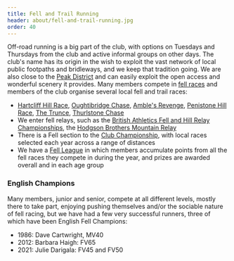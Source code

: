 ```yaml
---
title: Fell and Trail Running
header: about/fell-and-trail-running.jpg
order: 40
---
```


Off-road running is a big part of the club, with options on Tuesdays and Thursdays from the club and active informal groups on other days. The club's name has its origin in the wish to exploit the vast network of local public footpaths and bridleways, and we keep that tradition going. We are also close to the [Peak District](https://www.peakdistrict.gov.uk/home) and can easily exploit the open access and wonderful scenery it provides. Many members compete in [fell races](https://www.fellrunner.org.uk/races) and members of the club organise several local fell and trail races:

- [Hartcliff Hill Race](https://pfrac.co.uk/races/hartcliff-hill-race), [Oughtibridge Chase](https://www.oughtibridgegala.org/the-tom-holmes-gala-chase), [Amble's Revenge](https://pfrac.co.uk/races/oxspring-hunshelf-amble), [Penistone Hill Race](https://pfrac.co.uk/races/penistone-hill-race), [The Trunce](http://www.trunce.org/2022-race-dates/), [Thurlstone Chase](https://pfrac.co.uk/races/thurlstone-chase)
- We enter fell relays, such as the [British Athletics Fell and Hill Relay Championships](https://www.fellrunner.org.uk/championships/british-championships#relay), the [Hodgson Brothers Mountain Relay](https://hbmr.org.uk/)
- There is a Fell section to the [Club Championship](https://pfrac.co.uk/competitions/club-championship), with local races selected each year across a range of distances
- We have a [Fell League](https://pfrac.co.uk/competitions/fell-league) in which members accumulate points from all the fell races they compete in during the year, and prizes are awarded overall and in each age group

### English Champions

Many members, junior and senior, compete at all different levels, mostly there to take part, enjoying pushing themselves and/or the sociable nature of fell racing, but we have had a few very successful runners, three of which have been English Fell Champions:

- 1986: Dave Cartwright, MV40
- 2012: Barbara Haigh: FV65
- 2021: Julie Darigala: FV45 and FV50
